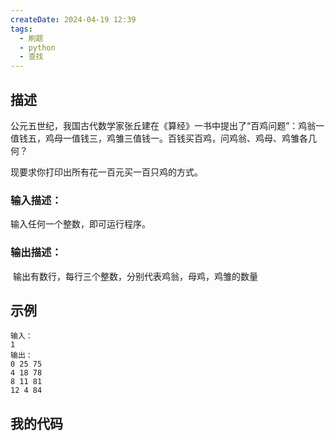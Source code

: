 ```yaml
---
createDate: 2024-04-19 12:39
tags:
  - 刷题
  - python
  - 查找
---
```

## 描述

公元五世纪，我国古代数学家张丘建在《算经》一书中提出了“百鸡问题”：鸡翁一值钱五，鸡母一值钱三，鸡雏三值钱一。百钱买百鸡，问鸡翁、鸡母、鸡雏各几何？

现要求你打印出所有花一百元买一百只鸡的方式。

### 输入描述：

输入任何一个整数，即可运行程序。

### 输出描述：

 输出有数行，每行三个整数，分别代表鸡翁，母鸡，鸡雏的数量

## 示例
```example
输入：
1
输出：
0 25 75
4 18 78
8 11 81
12 4 84
```

## 我的代码
```python

```